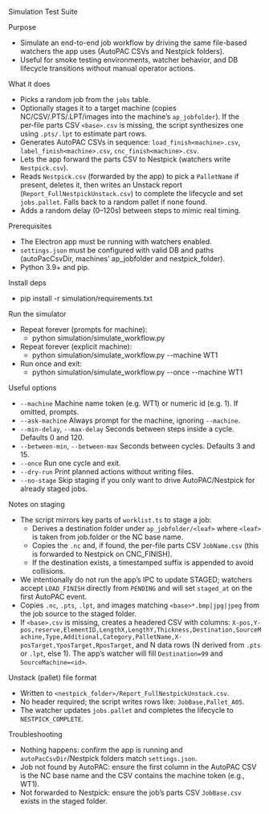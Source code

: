 Simulation Test Suite

Purpose
- Simulate an end-to-end job workflow by driving the same file-based watchers the app uses (AutoPAC CSVs and Nestpick folders).
- Useful for smoke testing environments, watcher behavior, and DB lifecycle transitions without manual operator actions.

What it does
- Picks a random job from the `jobs` table.
- Optionally stages it to a target machine (copies NC/CSV/.PTS/.LPT/images into the machine’s `ap_jobfolder`). If the per‑file parts CSV `<base>.csv` is missing, the script synthesizes one using `.pts/.lpt` to estimate part rows.
- Generates AutoPAC CSVs in sequence: `load_finish<machine>.csv`, `label_finish<machine>.csv`, `cnc_finish<machine>.csv`.
- Lets the app forward the parts CSV to Nestpick (watchers write `Nestpick.csv`).
- Reads `Nestpick.csv` (forwarded by the app) to pick a `PalletName` if present, deletes it, then writes an Unstack report (`Report_FullNestpickUnstack.csv`) to complete the lifecycle and set `jobs.pallet`. Falls back to a random pallet if none found.
- Adds a random delay (0–120s) between steps to mimic real timing.

Prerequisites
- The Electron app must be running with watchers enabled.
- `settings.json` must be configured with valid DB and paths (autoPacCsvDir, machines’ ap_jobfolder and nestpick_folder).
- Python 3.9+ and pip.

Install deps
- pip install -r simulation/requirements.txt

Run the simulator
- Repeat forever (prompts for machine):
  - python simulation/simulate_workflow.py
- Repeat forever (explicit machine):
  - python simulation/simulate_workflow.py --machine WT1
- Run once and exit:
  - python simulation/simulate_workflow.py --once --machine WT1

Useful options
- `--machine`  Machine name token (e.g. WT1) or numeric id (e.g. 1). If omitted, prompts.
- `--ask-machine`  Always prompt for the machine, ignoring `--machine`.
- `--min-delay`, `--max-delay`  Seconds between steps inside a cycle. Defaults 0 and 120.
- `--between-min`, `--between-max`  Seconds between cycles. Defaults 3 and 15.
- `--once`  Run one cycle and exit.
- `--dry-run`  Print planned actions without writing files.
- `--no-stage`  Skip staging if you only want to drive AutoPAC/Nestpick for already staged jobs.

Notes on staging
- The script mirrors key parts of `worklist.ts` to stage a job:
  - Derives a destination folder under `ap_jobfolder/<leaf>` where `<leaf>` is taken from job.folder or the NC base name.
  - Copies the `.nc` and, if found, the per-file parts CSV `JobName.csv` (this is forwarded to Nestpick on CNC_FINISH).
  - If the destination exists, a timestamped suffix is appended to avoid collisions.
- We intentionally do not run the app’s IPC to update STAGED; watchers accept `LOAD_FINISH` directly from `PENDING` and will set `staged_at` on the first AutoPAC event.
- Copies `.nc`, `.pts`, `.lpt`, and images matching `<base>*.bmp|jpg|jpeg` from the job source to the staged folder.
- If `<base>.csv` is missing, creates a headered CSV with columns: `X-pos,Y-pos,reserve,ElementID,LengthX,LengthY,Thickness,Destination,SourceMachine,Type,Additional,Category,PalletName,X-posTarget,YposTarget,RposTarget`, and N data rows (N derived from `.pts` or `.lpt`, else 1). The app’s watcher will fill `Destination=99` and `SourceMachine=<id>`.

Unstack (pallet) file format
- Written to `<nestpick_folder>/Report_FullNestpickUnstack.csv`.
- No header required; the script writes rows like: `JobBase,Pallet_A05`.
- The watcher updates `jobs.pallet` and completes the lifecycle to `NESTPICK_COMPLETE`.

Troubleshooting
- Nothing happens: confirm the app is running and `autoPacCsvDir`/Nestpick folders match `settings.json`.
- Job not found by AutoPAC: ensure the first column in the AutoPAC CSV is the NC base name and the CSV contains the machine token (e.g., WT1).
- Not forwarded to Nestpick: ensure the job’s parts CSV `JobBase.csv` exists in the staged folder.
